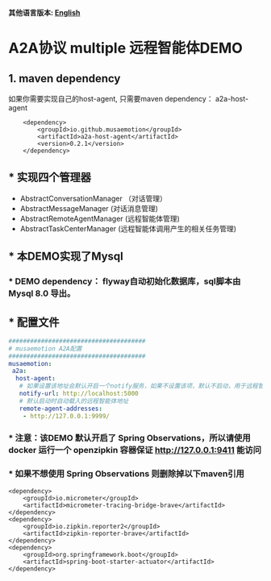 **其他语言版本: [English](README.md)**

# A2A协议 multiple 远程智能体DEMO
## 1. maven dependency

如果你需要实现自己的host-agent, 只需要maven dependency： a2a-host-agent

```maven
    <dependency>
        <groupId>io.github.musaemotion</groupId>
        <artifactId>a2a-host-agent</artifactId>
        <version>0.2.1</version>
    </dependency>
```
 
## * 实现四个管理器
* AbstractConversationManager （对话管理）
* AbstractMessageManager (对话消息管理)
* AbstractRemoteAgentManager (远程智能体管理)
* AbstractTaskCenterManager (远程智能体调用产生的相关任务管理)

## * 本DEMO实现了Mysql
### * DEMO dependency： flyway自动初始化数据库，sql脚本由Mysql 8.0 导出。
## * 配置文件
```yml
######################################
# musaemotion A2A配置
######################################
musaemotion:
 a2a:
  host-agent:
   # 如果设置该地址会默认开启一个notify服务，如果不设置该项，默认不启动，用于远程智能体回调通知使用
   notify-url: http://localhost:5000
   # 默认启动时自动载入的远程智能体地址
   remote-agent-addresses:
    - http://127.0.0.1:9999/
```

### * 注意：该DEMO 默认开启了 Spring Observations，所以请使用docker 运行一个 openzipkin 容器保证 http://127.0.0.1:9411 能访问
### * 如果不想使用 Spring Observations 则删除掉以下maven引用
```maven
<dependency>
    <groupId>io.micrometer</groupId>
    <artifactId>micrometer-tracing-bridge-brave</artifactId>
</dependency>
<dependency>
    <groupId>io.zipkin.reporter2</groupId>
    <artifactId>zipkin-reporter-brave</artifactId>
</dependency>
<dependency>
    <groupId>org.springframework.boot</groupId>
    <artifactId>spring-boot-starter-actuator</artifactId>
</dependency>
```
